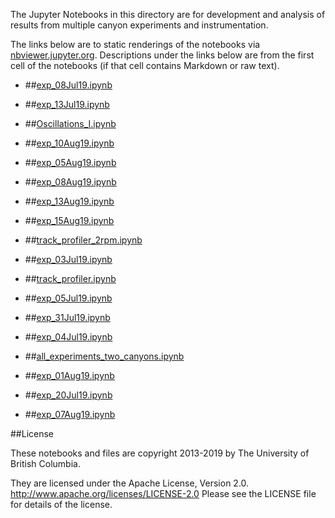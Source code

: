The Jupyter Notebooks in this directory are for development and analysis of 
results from multiple canyon experiments and instrumentation.

The links below are to static renderings of the notebooks via
[nbviewer.jupyter.org](http://nbviewer.jupyter.org/).
Descriptions under the links below are from the first cell of the notebooks
(if that cell contains Markdown or raw text).

* ##[exp_08Jul19.ipynb](http://nbviewer.jupyter.org/urls/bitbucket.org/canyonsubc/multipleCanyons/raw/tip/lab/Conduino/notebooks/exp_08Jul19.ipynb)  
    
* ##[exp_13Jul19.ipynb](http://nbviewer.jupyter.org/urls/bitbucket.org/canyonsubc/multipleCanyons/raw/tip/lab/Conduino/notebooks/exp_13Jul19.ipynb)  
    
* ##[Oscillations_I.ipynb](http://nbviewer.jupyter.org/urls/bitbucket.org/canyonsubc/multipleCanyons/raw/tip/lab/Conduino/notebooks/Oscillations_I.ipynb)  
    
* ##[exp_10Aug19.ipynb](http://nbviewer.jupyter.org/urls/bitbucket.org/canyonsubc/multipleCanyons/raw/tip/lab/Conduino/notebooks/exp_10Aug19.ipynb)  
    
* ##[exp_05Aug19.ipynb](http://nbviewer.jupyter.org/urls/bitbucket.org/canyonsubc/multipleCanyons/raw/tip/lab/Conduino/notebooks/exp_05Aug19.ipynb)  
    
* ##[exp_08Aug19.ipynb](http://nbviewer.jupyter.org/urls/bitbucket.org/canyonsubc/multipleCanyons/raw/tip/lab/Conduino/notebooks/exp_08Aug19.ipynb)  
    
* ##[exp_13Aug19.ipynb](http://nbviewer.jupyter.org/urls/bitbucket.org/canyonsubc/multipleCanyons/raw/tip/lab/Conduino/notebooks/exp_13Aug19.ipynb)  
    
* ##[exp_15Aug19.ipynb](http://nbviewer.jupyter.org/urls/bitbucket.org/canyonsubc/multipleCanyons/raw/tip/lab/Conduino/notebooks/exp_15Aug19.ipynb)  
    
* ##[track_profiler_2rpm.ipynb](http://nbviewer.jupyter.org/urls/bitbucket.org/canyonsubc/multipleCanyons/raw/tip/lab/Conduino/notebooks/track_profiler_2rpm.ipynb)  
    
* ##[exp_03Jul19.ipynb](http://nbviewer.jupyter.org/urls/bitbucket.org/canyonsubc/multipleCanyons/raw/tip/lab/Conduino/notebooks/exp_03Jul19.ipynb)  
    
* ##[track_profiler.ipynb](http://nbviewer.jupyter.org/urls/bitbucket.org/canyonsubc/multipleCanyons/raw/tip/lab/Conduino/notebooks/track_profiler.ipynb)  
    
* ##[exp_05Jul19.ipynb](http://nbviewer.jupyter.org/urls/bitbucket.org/canyonsubc/multipleCanyons/raw/tip/lab/Conduino/notebooks/exp_05Jul19.ipynb)  
    
* ##[exp_31Jul19.ipynb](http://nbviewer.jupyter.org/urls/bitbucket.org/canyonsubc/multipleCanyons/raw/tip/lab/Conduino/notebooks/exp_31Jul19.ipynb)  
    
* ##[exp_04Jul19.ipynb](http://nbviewer.jupyter.org/urls/bitbucket.org/canyonsubc/multipleCanyons/raw/tip/lab/Conduino/notebooks/exp_04Jul19.ipynb)  
    
* ##[all_experiments_two_canyons.ipynb](http://nbviewer.jupyter.org/urls/bitbucket.org/canyonsubc/multipleCanyons/raw/tip/lab/Conduino/notebooks/all_experiments_two_canyons.ipynb)  
    
* ##[exp_01Aug19.ipynb](http://nbviewer.jupyter.org/urls/bitbucket.org/canyonsubc/multipleCanyons/raw/tip/lab/Conduino/notebooks/exp_01Aug19.ipynb)  
    
* ##[exp_20Jul19.ipynb](http://nbviewer.jupyter.org/urls/bitbucket.org/canyonsubc/multipleCanyons/raw/tip/lab/Conduino/notebooks/exp_20Jul19.ipynb)  
    
* ##[exp_07Aug19.ipynb](http://nbviewer.jupyter.org/urls/bitbucket.org/canyonsubc/multipleCanyons/raw/tip/lab/Conduino/notebooks/exp_07Aug19.ipynb)  
    

##License

These notebooks and files are copyright 2013-2019
by The University of British Columbia.

They are licensed under the Apache License, Version 2.0.
http://www.apache.org/licenses/LICENSE-2.0
Please see the LICENSE file for details of the license.
